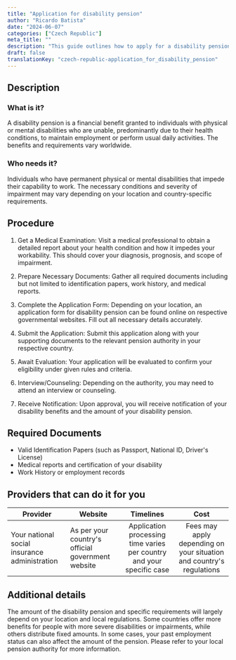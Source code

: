 ```yaml
---
title: "Application for disability pension"
author: "Ricardo Batista"
date: "2024-06-07"
categories: ["Czech Republic"]
meta_title: ""
description: "This guide outlines how to apply for a disability pension, featuring the benefits, process, required documents, and service providers."
draft: false
translationKey: "czech-republic-application_for_disability_pension"
---
```


## Description
### What is it?
A disability pension is a financial benefit granted to individuals with physical or mental disabilities who are unable, predominantly due to their health conditions, to maintain employment or perform usual daily activities. The benefits and requirements vary worldwide.

### Who needs it?
Individuals who have permanent physical or mental disabilities that impede their capability to work. The necessary conditions and severity of impairment may vary depending on your location and country-specific requirements.

## Procedure

1. Get a Medical Examination: Visit a medical professional to obtain a detailed report about your health condition and how it impedes your workability. This should cover your diagnosis, prognosis, and scope of impairment.

2. Prepare Necessary Documents: Gather all required documents including but not limited to identification papers, work history, and medical reports.

3. Complete the Application Form: Depending on your location, an application form for disability pension can be found online on respective governmental websites. Fill out all necessary details accurately.

4. Submit the Application: Submit this application along with your supporting documents to the relevant pension authority in your respective country.

5. Await Evaluation: Your application will be evaluated to confirm your eligibility under given rules and criteria.

6. Interview/Counseling: Depending on the authority, you may need to attend an interview or counseling.

7. Receive Notification: Upon approval, you will receive notification of your disability benefits and the amount of your disability pension.

## Required Documents

- Valid Identification Papers (such as Passport, National ID, Driver's License)
- Medical reports and certification of your disability
- Work History or employment records

## Providers that can do it for you

| Provider        |     Website     |     Timelines    |       Cost      |
| --------------- | --------------- |  :-------------: | :-------------: |
| Your national social insurance administration      |  As per your country's official government website      |    Application processing time varies per country and your specific case     | Fees may apply depending on your situation and country's regulations |

## Additional details

The amount of the disability pension and specific requirements will largely depend on your location and local regulations. Some countries offer more benefits for people with more severe disabilities or impairments, while others distribute fixed amounts. In some cases, your past employment status can also affect the amount of the pension. Please refer to your local pension authority for more information.